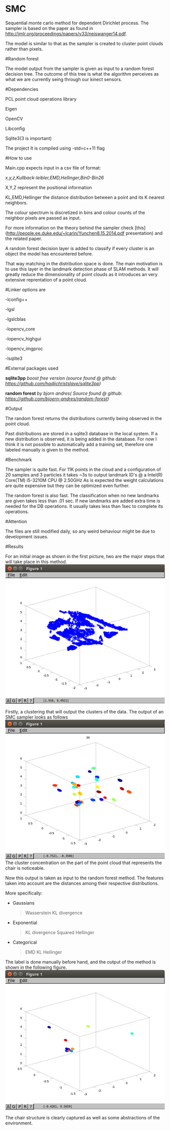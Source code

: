 # SMC

Sequential monte carlo method for dependent Dirichlet process.
The sampler is based on the paper as found in http://jmlr.org/proceedings/papers/v33/neiswanger14.pdf.

The model is similar to that as the sampler is created to cluster point clouds rather than pixels.

#Random forest

The model output from the sampler is given as input to a random forest decision tree.
The outcome of this tree is what the algorithm perceives as what we are currently seing through our kinect sensors.

#Dependencies

PCL point cloud operations library

Eigen

OpenCV

Libconfig

Sqlite3(3 is important)

The project It is compiled using -std=c++11 flag

#How to use

Main.cpp expects input in a csv file of format:

*x,y,z,Kullback-leibler,EMD,Hellinger,Bin0-Bin26*

X,Y,Z represent the positional information

KL,EMD,Hellinger the distance distribution between a point and its K nearest neighbors.

The colour spectrum is discretized in bins and colour counts of the neighbor pixels are passed as input.

For more information on the theory behind the sampler check [this](http://people.ee.duke.edu/~lcarin/Yunchen8.15.2014.pdf presentation) and the related paper.

A random forest decision layer is added to classify if every cluster is an object the model has encountered before.

That way matching in the distribution space is done. The main motivation is to use this layer in the landmark detection phase of SLAM methods. It will greatly reduce the dimensionality of point clouds as it introduces an very extensive reprentation of a point cloud.


#Linker options are

-lconfig++

-lgsl

-lgslcblas

-lopencv_core

-lopencv_highgui

-lopencv_imgproc

-lsqlite3

#External packages used

**sqlite3pp** *boost free version (source found @ github: https://github.com/hadjichristslave/sqlite3pp)*

**random forest** *by bjorn andres( Source found @ github: https://github.com/bjoern-andres/random-forest)*


#Output

The random forest returns the distributions currently being observed in the point cloud.

Past distributions are stored in a sqlite3 database in the local system. If a new distribution is observed, it is being added in the database. For now I think it is not possible to automatically add a training set, therefore one labeled manually is given to the method.

#Benchmark

The sampler is quite fast.
For 11K points in the cloud and a configuration of 20 samples and 3 particles it takes ~3s to output landmark ID's @ a Intel(R) Core(TM) i5-3210M CPU @ 2.50GHz
As is expected the weight calculations are quite expensive but they can be optimized even further.

The random forest is also fast.
The classification when no new landmarks are given takes less than .01 sec.
If new landmarks are added extra time is needed for the DB operations.
It usually takes less than 1sec to complete its operations.

#Attention

The files are still modified daily, so any weird behaviour might be due to development issues.

#Results

For an initial image as shown in the first picture, two are the major steps that will take place in this method.
![alt tag](images/initial.png)

Firstly, a clustering that will output the clusters of the data. The output of an SMC sampler looks as follows
![alt tag](images/clustering.png)
The cluster concentration on the part of the point cloud that represents the chair is noticeable.

Now this output is taken as input to the random forest method. The features taken into account are the distances among their respective distributions.

More specifically:

 * Gaussians
     > Wasserstein
     > KL divergence
 * Exponential 
     > KL divergence
     > Squared Hellinger
 * Categorical
     > EMD
     > KL
     > Hellinger

The label is done manually before hand, and the output of the method is shown in the following figure.
![alt tag](images/landmarkClasification.png)

The chair structure is clearly captured as well as some abstractions of the environment.




